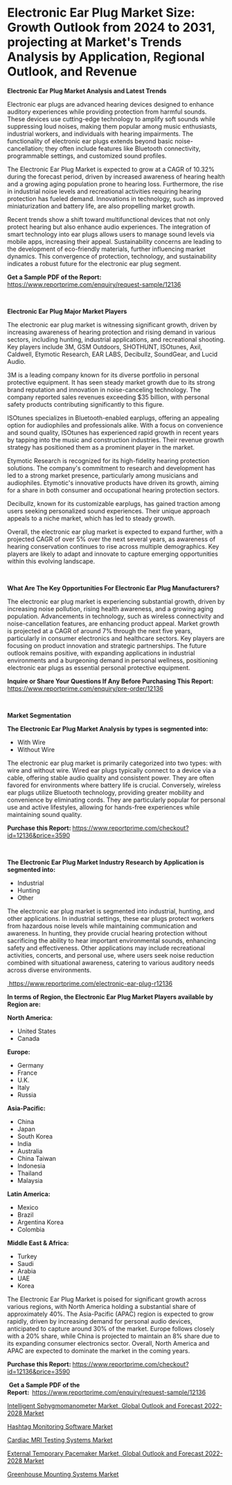 <p><h1>Electronic Ear Plug Market Size: Growth Outlook from 2024 to 2031, projecting at Market's Trends Analysis by Application, Regional Outlook, and Revenue</h1></p><p><strong>Electronic Ear Plug Market Analysis and Latest Trends</strong></p>
<p><p>Electronic ear plugs are advanced hearing devices designed to enhance auditory experiences while providing protection from harmful sounds. These devices use cutting-edge technology to amplify soft sounds while suppressing loud noises, making them popular among music enthusiasts, industrial workers, and individuals with hearing impairments. The functionality of electronic ear plugs extends beyond basic noise-cancellation; they often include features like Bluetooth connectivity, programmable settings, and customized sound profiles.</p><p>The Electronic Ear Plug Market is expected to grow at a CAGR of 10.32% during the forecast period, driven by increased awareness of hearing health and a growing aging population prone to hearing loss. Furthermore, the rise in industrial noise levels and recreational activities requiring hearing protection has fueled demand. Innovations in technology, such as improved miniaturization and battery life, are also propelling market growth. </p><p>Recent trends show a shift toward multifunctional devices that not only protect hearing but also enhance audio experiences. The integration of smart technology into ear plugs allows users to manage sound levels via mobile apps, increasing their appeal. Sustainability concerns are leading to the development of eco-friendly materials, further influencing market dynamics. This convergence of protection, technology, and sustainability indicates a robust future for the electronic ear plug segment.</p></p>
<p><strong>Get a Sample PDF of the Report:&nbsp;</strong> <a href="https://www.reportprime.com/enquiry/request-sample/12136">https://www.reportprime.com/enquiry/request-sample/12136</a></p>
<p>&nbsp;</p>
<p><strong>Electronic Ear Plug Major Market Players</strong></p>
<p><p>The electronic ear plug market is witnessing significant growth, driven by increasing awareness of hearing protection and rising demand in various sectors, including hunting, industrial applications, and recreational shooting. Key players include 3M, GSM Outdoors, SHOTHUNT, ISOtunes, Axil, Caldwell, Etymotic Research, EAR LABS, Decibullz, SoundGear, and Lucid Audio.</p><p>3M is a leading company known for its diverse portfolio in personal protective equipment. It has seen steady market growth due to its strong brand reputation and innovation in noise-canceling technology. The company reported sales revenues exceeding $35 billion, with personal safety products contributing significantly to this figure.</p><p>ISOtunes specializes in Bluetooth-enabled earplugs, offering an appealing option for audiophiles and professionals alike. With a focus on convenience and sound quality, ISOtunes has experienced rapid growth in recent years by tapping into the music and construction industries. Their revenue growth strategy has positioned them as a prominent player in the market.</p><p>Etymotic Research is recognized for its high-fidelity hearing protection solutions. The company's commitment to research and development has led to a strong market presence, particularly among musicians and audiophiles. Etymotic's innovative products have driven its growth, aiming for a share in both consumer and occupational hearing protection sectors.</p><p>Decibullz, known for its customizable earplugs, has gained traction among users seeking personalized sound experiences. Their unique approach appeals to a niche market, which has led to steady growth.</p><p>Overall, the electronic ear plug market is expected to expand further, with a projected CAGR of over 5% over the next several years, as awareness of hearing conservation continues to rise across multiple demographics. Key players are likely to adapt and innovate to capture emerging opportunities within this evolving landscape.</p></p>
<p>&nbsp;</p>
<p><strong>What Are The Key Opportunities For Electronic Ear Plug Manufacturers?</strong></p>
<p><p>The electronic ear plug market is experiencing substantial growth, driven by increasing noise pollution, rising health awareness, and a growing aging population. Advancements in technology, such as wireless connectivity and noise-cancellation features, are enhancing product appeal. Market growth is projected at a CAGR of around 7% through the next five years, particularly in consumer electronics and healthcare sectors. Key players are focusing on product innovation and strategic partnerships. The future outlook remains positive, with expanding applications in industrial environments and a burgeoning demand in personal wellness, positioning electronic ear plugs as essential personal protective equipment.</p></p>
<p><strong>Inquire or Share Your Questions If Any Before Purchasing This Report:</strong> <a href="https://www.reportprime.com/enquiry/pre-order/12136">https://www.reportprime.com/enquiry/pre-order/12136</a></p>
<p>&nbsp;</p>
<p><strong>Market Segmentation</strong></p>
<p><strong>The Electronic Ear Plug Market Analysis by types is segmented into:</strong></p>
<p><ul><li>With Wire</li><li>Without Wire</li></ul></p>
<p><p>The electronic ear plug market is primarily categorized into two types: with wire and without wire. Wired ear plugs typically connect to a device via a cable, offering stable audio quality and consistent power. They are often favored for environments where battery life is crucial. Conversely, wireless ear plugs utilize Bluetooth technology, providing greater mobility and convenience by eliminating cords. They are particularly popular for personal use and active lifestyles, allowing for hands-free experiences while maintaining sound quality.</p></p>
<p><strong>Purchase this Report:&nbsp;</strong><a href="https://www.reportprime.com/checkout?id=12136&price=3590">https://www.reportprime.com/checkout?id=12136&price=3590</a></p>
<p>&nbsp;</p>
<p><strong>The Electronic Ear Plug Market Industry Research by Application is segmented into:</strong></p>
<p><ul><li>Industrial</li><li>Hunting</li><li>Other</li></ul></p>
<p><p>The electronic ear plug market is segmented into industrial, hunting, and other applications. In industrial settings, these ear plugs protect workers from hazardous noise levels while maintaining communication and awareness. In hunting, they provide crucial hearing protection without sacrificing the ability to hear important environmental sounds, enhancing safety and effectiveness. Other applications may include recreational activities, concerts, and personal use, where users seek noise reduction combined with situational awareness, catering to various auditory needs across diverse environments.</p></p>
<p><a href="https://www.reportprime.com/electronic-ear-plug-r12136">&nbsp;https://www.reportprime.com/electronic-ear-plug-r12136</a></p>
<p><strong>In terms of Region, the Electronic Ear Plug Market Players available by Region are:</strong></p>
<p>
    <p> <strong> North America: </strong>
        <ul>
            <li>United States</li>
            <li>Canada</li>
        </ul>
        </p> 
    <p> <strong> Europe: </strong>
        <ul>
            <li>Germany</li>
            <li>France</li>
            <li>U.K.</li>
            <li>Italy</li>
            <li>Russia</li>
        </ul>
        </p> 
    <p> <strong> Asia-Pacific: </strong>
        <ul>
            <li>China</li>
            <li>Japan</li>
            <li>South Korea</li>
            <li>India</li>
            <li>Australia</li>
            <li>China Taiwan</li>
            <li>Indonesia</li>
            <li>Thailand</li>
            <li>Malaysia</li>
        </ul>
        </p> 
    <p> <strong> Latin America: </strong>
        <ul>
            <li>Mexico</li>
            <li>Brazil</li>
            <li>Argentina Korea</li>
            <li>Colombia</li>
        </ul>
        </p> 
    <p> <strong> Middle East & Africa: </strong>
        <ul>
            <li>Turkey</li>
            <li>Saudi</li>
            <li>Arabia</li>
            <li>UAE</li>
            <li>Korea</li>
        </ul>
    </p>
    </p>
<p><p>The Electronic Ear Plug Market is poised for significant growth across various regions, with North America holding a substantial share of approximately 40%. The Asia-Pacific (APAC) region is expected to grow rapidly, driven by increasing demand for personal audio devices, anticipated to capture around 30% of the market. Europe follows closely with a 20% share, while China is projected to maintain an 8% share due to its expanding consumer electronics sector. Overall, North America and APAC are expected to dominate the market in the coming years.</p></p>
<p><strong>Purchase this Report: </strong><a href="https://www.reportprime.com/checkout?id=12136&price=3590">https://www.reportprime.com/checkout?id=12136&price=3590</a></p>
<p>&nbsp;<strong>Get a Sample PDF of the Report:&nbsp;&nbsp;</strong><a href="https://www.reportprime.com/enquiry/request-sample/12136">https://www.reportprime.com/enquiry/request-sample/12136</a></p>
<p><strong></strong></p>
<p><p><a href="https://www.linkedin.com/pulse/intelligent-sphygmomanometer-market-global-outlook-forecast-il6ce?trackingId=VC2bqClNQTms1feGkMcBtw%3D%3D">Intelligent Sphygmomanometer Market, Global Outlook and Forecast 2022-2028 Market</a></p><p><a href="https://medium.com/@shanierohan_50883/hashtag-monitoring-software-market-trends-and-strategic-market-insights-2024-2031-f3bc40aeb432">Hashtag Monitoring Software Market</a></p><p><a href="https://issuu.com/reportprime-2/docs/cardiac-mri-testing-systems-market-_64b57e9631178a">Cardiac MRI Testing Systems Market</a></p><p><a href="https://www.linkedin.com/pulse/external-temporary-pacemaker-market-global-outlook-forecast-2bbre?trackingId=TFl7N7f%2FRN6%2FeZ%2BgkuXF%2Bg%3D%3D">External Temporary Pacemaker Market, Global Outlook and Forecast 2022-2028 Market</a></p><p><a href="https://issuu.com/reportprime-2/docs/greenhouse-mounting-systems-market-_d3a46489e1c676">Greenhouse Mounting Systems Market</a></p></p>